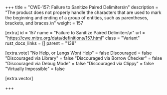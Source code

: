 +++
title = "CWE-157: Failure to Sanitize Paired Delimiters\n"
description = "The product does not properly handle the characters that are used to mark the beginning and ending of a group of entities, such as parentheses, brackets, and braces.\n"
weight = 157

[extra]
id = 157
name = "Failure to Sanitize Paired Delimiters\n"
url = "https://cwe.mitre.org/data/definitions/157.html"
class = "Variant"
rust_docs_links = []
parent = "138"

[extra.vote]
"No Help, or Langs Wont Help" = false
Discouraged = false
"Discouraged via Library" = false
"Discouraged via Borrow Checker" = false
"Discouraged via Debug Mode" = false
"Discouraged via Clippy" = false
"Virtually Impossible" = false

[extra.vector]

+++